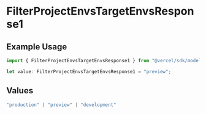 # FilterProjectEnvsTargetEnvsResponse1

## Example Usage

```typescript
import { FilterProjectEnvsTargetEnvsResponse1 } from "@vercel/sdk/models/operations/filterprojectenvs.js";

let value: FilterProjectEnvsTargetEnvsResponse1 = "preview";
```

## Values

```typescript
"production" | "preview" | "development"
```